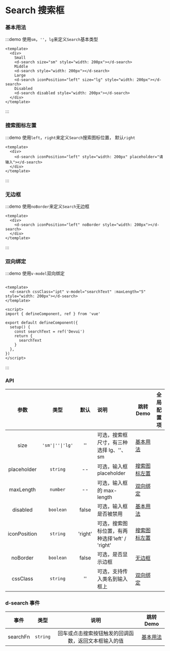 # Search 搜索框

### 基本用法

:::demo 使用`sm`，`''`，`lg`来定义`Search`基本类型

```vue
<template>
  <div>
    Small
    <d-search size="sm" style="width: 200px"></d-search>
    Middle
    <d-search style="width: 200px"></d-search>
    Large
    <d-search iconPosition="left" size="lg" style="width: 200px"></d-search>
    Disabled
    <d-search disabled style="width: 200px"></d-search>
  </div>
</template>
```
:::

### 搜索图标左置

:::demo 使用`left`，`right`来定义`Search`搜索图标位置， 默认`right`

```vue
<template>
  <div>
    <d-search iconPosition="left" style="width: 200px" placeholder="请输入"></d-search>
  </div>
</template>
```
:::

### 无边框

:::demo 使用`noBorder`来定义`Search`无边框

```vue
<template>
  <div>
    <d-search iconPosition="left" noBorder style="width: 200px"></d-search>
  </div>
</template>
```
:::

### 双向绑定

:::demo 使用`v-model`双向绑定

```vue

<template>
  <d-search cssClass="ipt" v-model="searchText" :maxLength="5" style="width: 200px"></d-search>
</template>

<script>
import { defineComponent, ref } from 'vue'

export default defineComponent({
  setup() {
    const searchText = ref('Devui')
    return {
      searchText
    }
  },
})
</script>
```

:::

### API

|    参数     |   类型   |   默认    | 说明                     | 跳转 Demo                         | 全局配置项 |
| :---------: | :------: | :-------: | :----------------------- | --------------------------------- | --------- |
|    size     | `'sm'\|''\|'lg'` |    ''     | 可选，搜索框尺寸，有三种选择 lg、''、sm  | [基本用法](#基本用法)             ||
|    placeholder     | `string` |  --   | 可选，输入框 placeholder     | [搜索图标左置](#搜索图标左置)             ||
|    maxLength     | `number` |  --   | 可选，输入框的 max-length    |  [双向绑定](#双向绑定)  ||
|    disabled    | `boolean` | false | 可选，输入框是否被禁用           | [基本用法](#基本用法)             ||
| iconPosition | `string` |  'right'   | 可选，搜索图标位置，有两种选择'left' / 'right' | [搜索图标左置](#搜索图标左置) ||
| noBorder | `boolean` |  false  | 可选，是否显示边框 | [无边框](#无边框) ||
| cssClass | `string` |  ''  | 可选，支持传入类名到输入框上 | [双向绑定](#双向绑定) ||

### d-search 事件

|    事件     |   类型  | 说明                     | 跳转 Demo |
| :---------: | :------: | :--------------------: | :---------: |
| searchFn |	`string` |	回车或点击搜索按钮触发的回调函数，返回文本框输入的值 |	[基本用法](#基本用法) |

